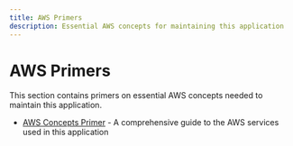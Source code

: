 ```yaml
---
title: AWS Primers
description: Essential AWS concepts for maintaining this application
---
```


# AWS Primers

This section contains primers on essential AWS concepts needed to maintain this application.

- [AWS Concepts Primer](./aws-concepts-primer.md) - A comprehensive guide to the AWS services used in this application
